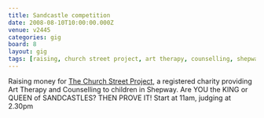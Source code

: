 ```yaml
---
title: Sandcastle competition
date: 2008-08-10T10:00:00.000Z
venue: v2445
categories: gig
board: 8
layout: gig
tags: [raising, church street project, art therapy, counselling, shepway, start]
---
```

Raising money for <a href="https://www.google.co.uk/search?q=church+street+project">The Church Street Project</a>, a registered charity providing Art Therapy and Counselling to children in Shepway. 
Are YOU the KING or QUEEN of SANDCASTLES? THEN PROVE IT!
Start at 11am, judging at 2.30pm